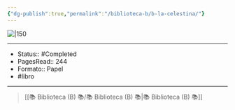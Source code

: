 ```yaml
---
{"dg-publish":true,"permalink":"/biblioteca-b/b-la-celestina/"}
---
```



![|150](https://images-na.ssl-images-amazon.com/images/S/compressed.photo.goodreads.com/books/1405559122i/214858.jpg)

---

- Status:: #Completed 
- PagesRead:: 244
- Formato:: Papel
- #libro 

---

> [[📚 Biblioteca (B) 📚/📚 Biblioteca (B) 📚\|📚 Biblioteca (B) 📚]]
